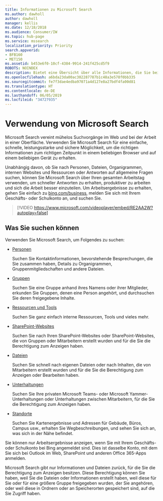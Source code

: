 ```yaml
---
title: Informationen zu Microsoft Search
ms.author: dawholl
author: dawholl
manager: kellis
ms.date: 12/18/2018
ms.audience: Consumer/IW
ms.topic: hub-page
ms.service: mssearch
localization_priority: Priority
search.appverid:
- BFB160
- MET150
ms.assetid: b453e6f0-10cf-4384-9914-241f425cd5f9
ROBOTS: NOINDEX
description: Bietet eine Übersicht über alle Informationen, die Sie bei Verwendung von Microsoft Search finden können.
ms.openlocfilehash: a6bda23da00ac302287787b1c48a3e578f0bb335
ms.sourcegitcommit: fe7f3dae4edba97071a4d127e8a27bdf4fa00d81
ms.translationtype: HT
ms.contentlocale: de-DE
ms.lasthandoff: 06/05/2019
ms.locfileid: "34727935"
---
```

# <a name="using-microsoft-search"></a>Verwendung von Microsoft Search

Microsoft Search vereint mühelos Suchvorgänge im Web und bei der Arbeit in einer Oberfläche. Verwenden Sie Microsoft Search für eine einfache, schnelle, leistungsstarke und sichere Möglichkeit, um die richtigen Informationen zum richtigen Zeitpunkt in einem beliebigen Browser und auf einem beliebigen Gerät zu erhalten.
  
Unabhängig davon, ob Sie nach Personen, Dateien, Organigrammen, internen Websites und Ressourcen oder Antworten auf allgemeine Fragen suchen, können Sie Microsoft Search über Ihren gesamten Arbeitstag verwenden, um schneller Antworten zu erhalten, produktiver zu arbeiten und sich die Arbeit besser einzuteilen. Um Arbeitsergebnisse zu erhalten, gehen Sie einfach zu [bing.com/business](https://www.bing.com/business), melden Sie sich mit Ihrem Geschäfts- oder Schulkonto an, und suchen Sie. 
  
> [!VIDEO https://www.microsoft.com/videoplayer/embed/RE2AA2W?autoplay=false]

## <a name="what-you-can-find"></a>Was Sie suchen können
  
Verwenden Sie Microsoft Search, um Folgendes zu suchen:
  
- [Personen](find-people-and-groups.md)
    
    Suchen Sie Kontaktinformationen, bevorstehende Besprechungen, die Sie zusammen haben, Details zu Organigrammen, Gruppenmitgliedschaften und andere Dateien.
    
- [Gruppen](find-people-and-groups.md)
    
    Suchen Sie eine Gruppe anhand ihres Namens oder ihrer Mitglieder, erkunden Sie Gruppen, denen eine Person angehört, und durchsuchen Sie deren freigegebene Inhalte.
    
- [Ressourcen und Tools](find-resources-tools-and-more.md)
    
    Suchen Sie ganz einfach interne Ressourcen, Tools und vieles mehr.
    
- [SharePoint-Websites](find-sharepoint-sites.md)
    
    Suchen Sie nach Ihren SharePoint-Websites oder SharePoint-Websites, die von Gruppen oder Mitarbeitern erstellt wurden und für die Sie die Berechtigung zum Anzeigen haben.
    
- [Dateien](find-files.md)
    
    Suchen Sie schnell nach eigenen Dateien oder nach Inhalten, die von Mitarbeitern erstellt wurden und für die Sie die Berechtigung zum Anzeigen oder Bearbeiten haben.
    
- [Unterhaltungen](find-conversations.md)
    
    Suchen Sie Ihre privaten Microsoft Teams- oder Microsoft Yammer-Unterhaltungen oder Unterhaltungen zwischen Mitarbeitern, für die Sie die Berechtigung zum Anzeigen haben.
    
- [Standorte](find-locations.md)
    
    Suchen Sie Kartenergebnisse und Adressen für Gebäude, Büros, Campus usw., erhalten Sie Wegbeschreibungen, und sehen Sie sich an, was sich in der Nähe befindet.    
    
Sie können nur Arbeitsergebnisse anzeigen, wenn Sie mit Ihrem Geschäfts- oder Schulkonto bei Bing angemeldet sind. Dies ist dasselbe Konto, mit dem Sie sich bei Outlook im Web, SharePoint und anderen Office 365-Apps anmelden. 
  
Microsoft Search gibt nur Informationen und Dateien zurück, für die Sie die Berechtigung zum Anzeigen besitzen. Diese Berechtigung können Sie haben, weil Sie die Dateien oder Informationen erstellt haben, weil diese für Sie oder für eine größere Gruppe freigegeben wurden, der Sie angehören, oder weil diese in Ordnern oder an Speicherorten gespeichert sind, auf die Sie Zugriff haben.

  

